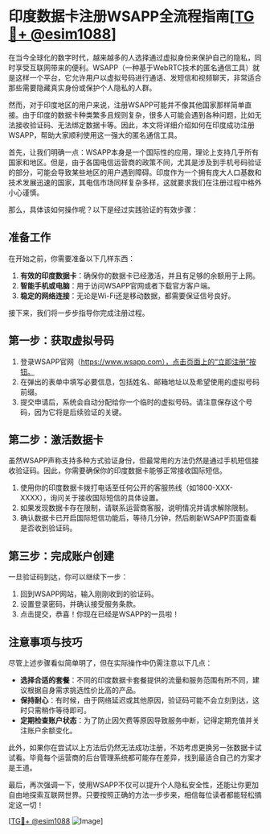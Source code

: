 # 印度数据卡注册WSAPP全流程指南[[TG💪+ @esim1088](https://t.me/s/esim1088)]

在当今全球化的数字时代，越来越多的人选择通过虚拟身份来保护自己的隐私，同时享受互联网带来的便利。WSAPP（一种基于WebRTC技术的匿名通信工具）就是这样一个平台，它允许用户以虚拟号码进行通话、发短信和视频聊天，非常适合那些需要隐藏真实身份或保护个人隐私的人群。

然而，对于印度地区的用户来说，注册WSAPP可能并不像其他国家那样简单直接。由于印度的数据卡种类繁多且规则复杂，很多人可能会遇到各种问题，比如无法接收验证码、无法绑定数据卡等。因此，本文将详细介绍如何在印度成功注册WSAPP，帮助大家顺利使用这一强大的匿名通信工具。

首先，让我们明确一点：WSAPP本身是一个国际性的应用，理论上支持几乎所有国家和地区。但是，由于各国电信运营商的政策不同，尤其是涉及到手机号码验证的部分，可能会导致某些地区的用户遇到障碍。印度作为一个拥有庞大人口基数和技术发展迅速的国家，其电信市场同样复杂多样，这就要求我们在注册过程中格外小心谨慎。

那么，具体该如何操作呢？以下是经过实践验证的有效步骤：

## 准备工作

在开始之前，你需要准备以下几样东西：
1. **有效的印度数据卡**：确保你的数据卡已经激活，并且有足够的余额用于上网。
2. **智能手机或电脑**：用于访问WSAPP官网或者下载官方客户端。
3. **稳定的网络连接**：无论是Wi-Fi还是移动数据，都需要保证信号良好。

接下来，我们将一步步指导你完成注册过程。

## 第一步：获取虚拟号码

1. 登录WSAPP官网（https://www.wsapp.com），点击页面上的“立即注册”按钮。
2. 在弹出的表单中填写必要信息，包括姓名、邮箱地址以及希望使用的虚拟号码前缀。
3. 提交申请后，系统会自动分配给你一个临时的虚拟号码。请注意保存这个号码，因为它将是后续验证的关键。

## 第二步：激活数据卡

虽然WSAPP声称支持多种方式验证身份，但最常用的方法仍然是通过手机短信接收验证码。因此，你需要确保你的印度数据卡能够正常接收国际短信。

1. 使用你的印度数据卡拨打电话至任何公开的客服热线（如1800-XXX-XXXX），询问关于接收国际短信的具体设置。
2. 如果发现数据卡存在限制，请联系运营商客服，说明情况并请求解除限制。
3. 确认数据卡已开启国际短信功能后，等待几分钟，然后刷新WSAPP页面查看是否收到验证码。

## 第三步：完成账户创建

一旦验证码到达，你可以继续下一步：

1. 回到WSAPP网站，输入刚刚收到的验证码。
2. 设置登录密码，并确认接受服务条款。
3. 点击提交，恭喜！你现在已经是WSAPP的一员啦！

## 注意事项与技巧

尽管上述步骤看似简单明了，但在实际操作中仍需注意以下几点：

- **选择合适的套餐**：不同的印度数据卡套餐提供的流量和服务范围有所不同，建议根据自身需求挑选性价比高的产品。
- **保持耐心**：有时候，由于网络延迟或其他原因，验证码可能不会立刻到达，这时只需稍作等待即可。
- **定期检查账户状态**：为了防止因欠费等原因导致服务中断，记得定期充值并关注账户余额变化。

此外，如果你在尝试以上方法后仍然无法成功注册，不妨考虑更换另一张数据卡试试看。毕竟每个运营商的后台管理系统都可能存在差异，找到最适合自己的方案才是王道。

最后，再次强调一下，使用WSAPP不仅可以提升个人隐私安全性，还能让你更加自由地探索互联网世界。只要按照正确的方法一步步来，相信每位读者都能轻松搞定这一切！

[[TG💪+ @esim1088](https://t.me/s/esim1088) ![Image](https://i.postimg.cc/4NQfJmqS/Snipaste-2025-05-13-00-14-12.png)]